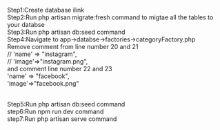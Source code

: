 Step1:Create database ilink <br>
Step2:Run php artisan migrate:fresh command to migtae all the tables to your databse  <br>
Step3:Run php artisan db:seed command <br>
Step4:Navigate to app->databse->factories->categoryFactory.php <br>
Remove comment from line number 20 and 21 <br>
  // 'name' => "instagram", <br>
 // 'image'=>"instagram.png", <br>
and comment line number 22 and 23 <br>
 'name' => "facebook", <br>
'image'=>"facebook.png" <br><br>

Step5:Run php artisan db:seed command <br>
step6:Run npm run dev command <br>
step7:Run php artisan serve command <br>
